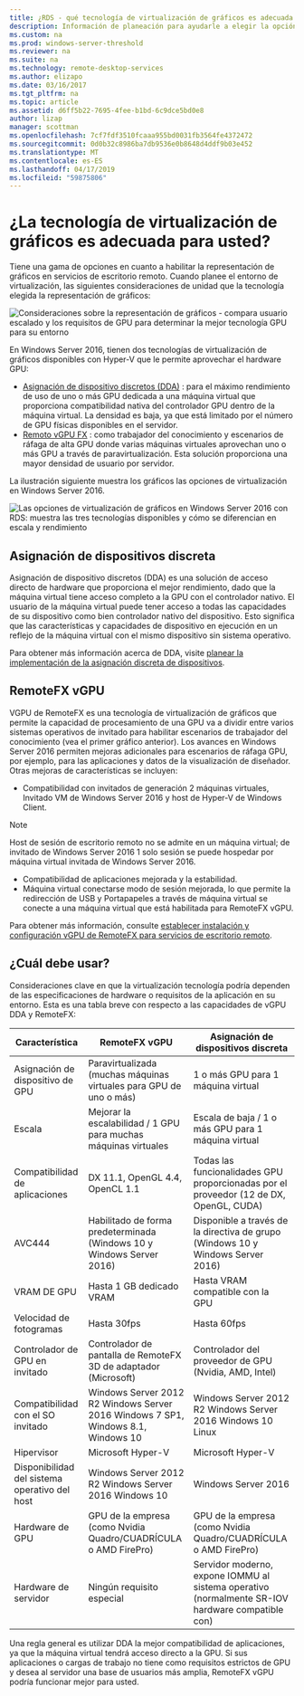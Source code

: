 ```yaml
---
title: ¿RDS - qué tecnología de virtualización de gráficos es adecuada para usted?
description: Información de planeación para ayudarle a elegir la opción de virtualización para la implementación de RDS de los gráficos adecuados.
ms.custom: na
ms.prod: windows-server-threshold
ms.reviewer: na
ms.suite: na
ms.technology: remote-desktop-services
ms.author: elizapo
ms.date: 03/16/2017
ms.tgt_pltfrm: na
ms.topic: article
ms.assetid: d6ff5b22-7695-4fee-b1bd-6c9dce5bd0e8
author: lizap
manager: scottman
ms.openlocfilehash: 7cf7fdf3510fcaaa955bd0031fb3564fe4372472
ms.sourcegitcommit: 0d0b32c8986ba7db9536e0b8648d4ddf9b03e452
ms.translationtype: MT
ms.contentlocale: es-ES
ms.lasthandoff: 04/17/2019
ms.locfileid: "59875806"
---
```

# <a name="which-graphics-virtualization-technology-is-right-for-you"></a>¿La tecnología de virtualización de gráficos es adecuada para usted?

Tiene una gama de opciones en cuanto a habilitar la representación de gráficos en servicios de escritorio remoto. Cuando planee el entorno de virtualización, las siguientes consideraciones de unidad que la tecnología elegida la representación de gráficos:

![Consideraciones sobre la representación de gráficos - compara usuario escalado y los requisitos de GPU para determinar la mejor tecnología GPU para su entorno](media/rds-gpu.png)

En Windows Server 2016, tienen dos tecnologías de virtualización de gráficos disponibles con Hyper-V que le permite aprovechar el hardware GPU:

- [Asignación de dispositivo discretos (DDA)](#discrete-device-assignment) : para el máximo rendimiento de uso de uno o más GPU dedicada a una máquina virtual que proporciona compatibilidad nativa del controlador GPU dentro de la máquina virtual. La densidad es baja, ya que está limitado por el número de GPU físicas disponibles en el servidor. 
- [Remoto vGPU FX](#remotefx-vgpu) : como trabajador del conocimiento y escenarios de ráfaga de alta GPU donde varias máquinas virtuales aprovechan uno o más GPU a través de paravirtualización. Esta solución proporciona una mayor densidad de usuario por servidor.

La ilustración siguiente muestra los gráficos las opciones de virtualización en Windows Server 2016.

![Las opciones de virtualización de gráficos en Windows Server 2016 con RDS: muestra las tres tecnologías disponibles y cómo se diferencian en escala y rendimiento](media/rds-graphics-virtualization.png)

## <a name="discrete-device-assignment"></a>Asignación de dispositivos discreta
Asignación de dispositivo discretos (DDA) es una solución de acceso directo de hardware que proporciona el mejor rendimiento, dado que la máquina virtual tiene acceso completo a la GPU con el controlador nativo. El usuario de la máquina virtual puede tener acceso a todas las capacidades de su dispositivo como bien controlador nativo del dispositivo. Esto significa que las características y capacidades de dispositivo en ejecución en un reflejo de la máquina virtual con el mismo dispositivo sin sistema operativo.

Para obtener más información acerca de DDA, visite [planear la implementación de la asignación discreta de dispositivos](../../virtualization/hyper-v/plan/plan-for-deploying-devices-using-discrete-device-assignment.md).

## <a name="remotefx-vgpu"></a>RemoteFX vGPU 
VGPU de RemoteFX es una tecnología de virtualización de gráficos que permite la capacidad de procesamiento de una GPU va a dividir entre varios sistemas operativos de invitado para habilitar escenarios de trabajador del conocimiento (vea el primer gráfico anterior). Los avances en Windows Server 2016 permiten mejoras adicionales para escenarios de ráfaga GPU, por ejemplo, para las aplicaciones y datos de la visualización de diseñador. Otras mejoras de características se incluyen:

-   Compatibilidad con invitados de generación 2 máquinas virtuales, Invitado VM de Windows Server 2016 y host de Hyper-V de Windows Client.
   >[!NOTE] 
   > Host de sesión de escritorio remoto no se admite en un máquina virtual; de invitado de Windows Server 2016 1 solo sesión se puede hospedar por máquina virtual invitada de Windows Server 2016.

-   Compatibilidad de aplicaciones mejorada y la estabilidad.
-   Máquina virtual conectarse modo de sesión mejorada, lo que permite la redirección de USB y Portapapeles a través de máquina virtual se conecte a una máquina virtual que está habilitada para RemoteFX vGPU.

Para obtener más información, consulte [establecer instalación y configuración vGPU de RemoteFX para servicios de escritorio remoto](rds-remotefx-vgpu.md).

## <a name="which-should-you-use"></a>¿Cuál debe usar?

Consideraciones clave en que la virtualización tecnología podría dependen de las especificaciones de hardware o requisitos de la aplicación en su entorno. Esta es una tabla breve con respecto a las capacidades de vGPU DDA y RemoteFX:

| Característica               | RemoteFX vGPU                                                                       | Asignación de dispositivos discreta                                             |
|-----------------------|-------------------------------------------------------------------------------------|------------------------------------------------------------------------|
| Asignación de dispositivo de GPU | Paravirtualizada (muchas máquinas virtuales para GPU de uno o más)                                     | 1 o más GPU para 1 máquina virtual                                                  |
| Escala                 | Mejorar la escalabilidad / 1 GPU para muchas máquinas virtuales                                                      | Escala de baja / 1 o más GPU para 1 máquina virtual                                     |
| Compatibilidad de aplicaciones     | DX 11.1, OpenGL 4.4, OpenCL 1.1                                                     | Todas las funcionalidades GPU proporcionadas por el proveedor (12 de DX, OpenGL, CUDA)          |
| AVC444                | Habilitado de forma predeterminada (Windows 10 y Windows Server 2016)                             | Disponible a través de la directiva de grupo (Windows 10 y Windows Server 2016)    |
| VRAM DE GPU              | Hasta 1 GB dedicado VRAM                                                           | Hasta VRAM compatible con la GPU                                        |
| Velocidad de fotogramas            | Hasta 30fps                                                                         | Hasta 60fps                                                            |
| Controlador de GPU en invitado   | Controlador de pantalla de RemoteFX 3D de adaptador (Microsoft)                                      | Controlador del proveedor de GPU (Nvidia, AMD, Intel)                                 |
| Compatibilidad con el SO invitado      |  Windows Server 2012 R2 Windows Server 2016 Windows 7 SP1, Windows 8.1, Windows 10 |  Windows Server 2012 R2  Windows Server 2016  Windows 10 Linux         |
| Hipervisor            | Microsoft Hyper-V                                                                   | Microsoft Hyper-V                                                      |
| Disponibilidad del sistema operativo del host  |  Windows Server 2012 R2  Windows Server 2016 Windows 10                             | Windows Server 2016                                                    |
| Hardware de GPU          | GPU de la empresa (como Nvidia Quadro/CUADRÍCULA o AMD FirePro)                         | GPU de la empresa (como Nvidia Quadro/CUADRÍCULA o AMD FirePro)            |
| Hardware de servidor       | Ningún requisito especial                                                             | Servidor moderno, expone IOMMU al sistema operativo (normalmente SR-IOV hardware compatible con) |

Una regla general es utilizar DDA la mejor compatibilidad de aplicaciones, ya que la máquina virtual tendrá acceso directo a la GPU. Si sus aplicaciones o cargas de trabajo no tiene como requisitos estrictos de GPU y desea al servidor una base de usuarios más amplia, RemoteFX vGPU podría funcionar mejor para usted.